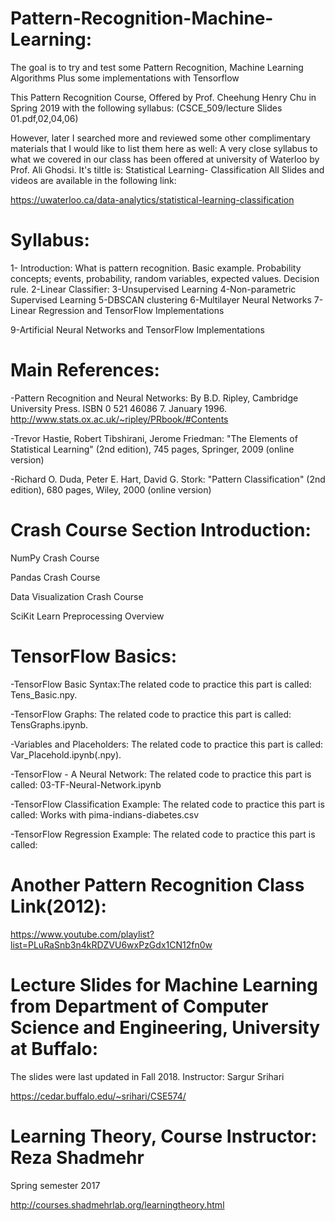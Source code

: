 # Pattern-Recognition-Machine-Learning:
The goal is to try and test some Pattern Recognition, Machine Learning Algorithms Plus some implementations with Tensorflow

This Pattern Recognition Course, Offered by Prof. Cheehung Henry Chu in Spring 2019 with the following syllabus:
(CSCE_509/lecture Slides 01.pdf,02,04,06)

However, later I searched more and reviewed some other complimentary materials that I would like to list them here as well:
A very close syllabus to what we covered in our class has been offered at university of Waterloo by Prof. Ali Ghodsi. 
It's tiltle is: Statistical Learning- Classification
All Slides and videos are available in the following link:

https://uwaterloo.ca/data-analytics/statistical-learning-classification





# Syllabus:

1- Introduction: What is pattern recognition.
Basic example. Probability concepts; events, probability, random variables, expected values. Decision rule.
2-Linear Classifier:
3-Unsupervised Learning
4-Non-parametric Supervised Learning
5-DBSCAN clustering
6-Multilayer Neural Networks
7-Linear Regression and TensorFlow Implementations

9-Artificial Neural Networks and TensorFlow Implementations

# Main References:
-Pattern Recognition and Neural Networks: By B.D. Ripley, Cambridge University Press. ISBN 0 521 46086 7. January 1996.
http://www.stats.ox.ac.uk/~ripley/PRbook/#Contents

-Trevor Hastie, Robert Tibshirani, Jerome Friedman: "The Elements of Statistical Learning" (2nd edition), 745 pages, Springer, 2009 (online version)

-Richard O. Duda, Peter E. Hart, David G. Stork: "Pattern Classification" (2nd edition), 680 pages, Wiley, 2000 (online version)


# Crash Course Section Introduction:
NumPy Crash Course

Pandas Crash Course

Data Visualization Crash Course

SciKit Learn Preprocessing Overview 


# TensorFlow Basics:

-TensorFlow Basic Syntax:The related code to practice this part is called: Tens_Basic.npy.

-TensorFlow Graphs: The related code to practice this part is called: TensGraphs.ipynb.

-Variables and Placeholders: The related code to practice this part is called: Var_Placehold.ipynb(.npy).

-TensorFlow - A Neural Network: The related code to practice this part is called: 03-TF-Neural-Network.ipynb

-TensorFlow Classification Example: The related code to practice this part is called: Works with pima-indians-diabetes.csv

-TensorFlow Regression Example: The related code to practice this part is called:  

# Another Pattern Recognition Class Link(2012):
https://www.youtube.com/playlist?list=PLuRaSnb3n4kRDZVU6wxPzGdx1CN12fn0w

# Lecture Slides for Machine Learning from Department of Computer Science and Engineering, University at Buffalo:
The slides were last updated in Fall 2018. 
Instructor: Sargur Srihari

https://cedar.buffalo.edu/~srihari/CSE574/

# Learning Theory, Course Instructor: Reza Shadmehr
Spring semester 2017

http://courses.shadmehrlab.org/learningtheory.html



